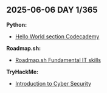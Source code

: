 ## 2025-06-06 DAY 1/365

**Python:**
- [Hello World section Codecademy](./python/Hello-World)

**Roadmap.sh:**
- [Roadmap.sh Fundamental IT skills](./roadmapsh-notes/Fundamental-IT-skills)

**TryHackMe:**
- [Introduction to Cyber Security](./tryhackme/Introduction)
